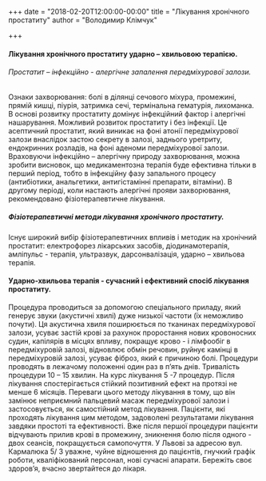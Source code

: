 +++
date = "2018-02-20T12:00:00-00:00"
title = "Лікування хронічного простатиту"
author = "Володимир Клімчук"

+++

#### Лікування хронічного простатиту ударно – хвильовою терапією.

###### Простатит – інфекційно - алергічне запалення передміхурової залози.
Ознаки захворювання: болі в ділянці сечового міхура, промежині, прямій кишці, піурія, затримка сечі, термінальна гематурія, лихоманка. В основі розвитку простатиту домінує інфекційний фактор і алергічні нашарування. Можливий розвиток простатиту і без інфекції. Це асептичний простатит, який виникає на фоні атонії передміхурової залози внаслідок застою секрету в залозі, заднього уретриту, ендокринних розладів, на фоні аденоми передміхурової залози. Враховуючи інфекційно – алергічну природу захворювання, можна зробити висновок, що медикаментозна терапія буде ефективна тільки в перший період, тобто в інфекційну фазу запального процесу (антибіотики, анальгетики, антигістамінні препарати, вітаміни). В другому періоді, коли настають алергічні прояви захворювання, рекомендовано фізіотерапевтичне лікування.

##### Фізіотерапевтичні методи лікування хронічного простатиту.

Існує широкий вибір фізіотерапевтичних впливів і методик на хронічний простатит: електрофорез лікарських засобів, діодинамотерапія, амліпульс - терапія, ультразвук, дарсонвалізація, ударно – хвильова терапія.

#### Ударно-хвильова терапія - сучасний і ефективний спосіб лікування простатиту.
 
Процедура проводиться за допомогою спеціального приладу, який генерує звуки (акустичні хвилі) дуже низької частоти (їх неможливо почути). Ця акустична хвиля поширюється по тканинах передміхурової залози, усуває застій крові за рахунок проростання нових кровоносних судин, капілярів в місцях впливу, покращує крово - і лімфообіг в передміхуровій залозі, відновлює обмін речовин, руйнує камінці в передміхуровій залозі, усуває фіброз, який є причиною болі. Процедури проводять в лежачому положенні один раз в п’ять днів. Тривалість процедури 10 – 15 хвилин. На курс лікування 5 -7 процедур. Після лікування спостерігається стійкий позитивний ефект на протязі не менше 6 місяців. Переваги цього методу лікування в тому, що він замінює неприємний пальцевий масаж передміхурової залози і застосовується, як самостійний метод лікування.  Пацієнти, які проходять  лікування цим методом, задоволені результатами лікування завдяки простоті та ефективності. Вже після першої процедури пацієнти відчувають прилив крові в промежину, зникнення болю після одного - двох сеансів, покращується самопочуття. У Львові за адресою вул. Кармалюка 5/ 3 уважне, чуйне відношення до  пацієнтів, гнучкий графік роботи, кваліфікований персонал, нові сучасні апарати. Бережіть своє здоров’я, вчасно звертайтеся до лікаря.

